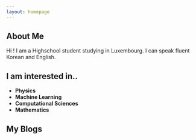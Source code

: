 ```yaml
---
layout: homepage
---
```


## About Me

Hi !
I am a Highschool student studying in Luxembourg.
I can speak fluent Korean and English.


## I am interested in..

- **Physics**  
- **Machine Learning**
- **Computational Sciences** 
- **Mathematics**

## My Blogs



<!--- {% include_relative _includes/publications.md %}

{% include_relative _includes/services.md %}--->

